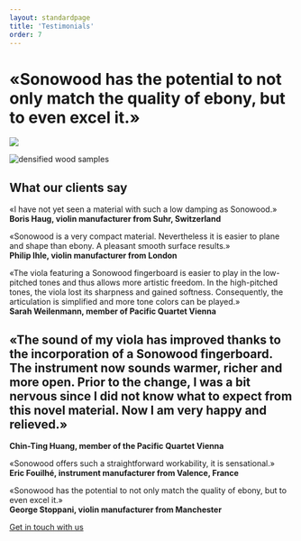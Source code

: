 ```yaml
---
layout: standardpage
title: 'Testimonials'
order: 7
---
```


<div class="full-width-kenburns">
    <div class="wrap-bg-image">
        <h1>«Sonowood has the potential to not only match the quality of ebony, but to even excel it.»</h1>
        <p class="arrow-down"><img src="/swisswoodsolutions/assets/images/arrow-d-white.svg"/></p>
    </div>
    <img srcset="/swisswoodsolutions/assets/images/partners_2x.jpg"
         src="/swisswoodsolutions/assets/images/partners.jpg" alt="densified wood samples">
</div>
<div class="full-width">
    <div class="wrap-grid-wider">
        <h2>What our clients say</h2>
        <p>«I have not yet seen a material with such a low damping as Sonowood.»<br>
        <strong>Boris Haug, violin manufacturer from Suhr, Switzerland</strong>
        </p>
        <p>«Sonowood is a very compact material. Nevertheless it is easier to plane and shape than ebony. A pleasant smooth surface results.»
        <br><strong>Philip Ihle, violin manufacturer from London</strong>
        </p>
        <p>«The viola featuring a Sonowood fingerboard is easier to play in the low-pitched tones and thus allows more artistic freedom. In the high-pitched tones, the viola lost its sharpness and gained softness. Consequently, the articulation is simplified and more tone colors can be played.»<br>
        <strong>Sarah Weilenmann, member of Pacific Quartet Vienna</strong>
        </p>
    </div>
</div>
<div class="full-width-grey">
    <div class="wrap-grid-wider">
        <h2 class="align-center-italic">«The sound of my viola has improved thanks to the incorporation of a Sonowood fingerboard. The instrument now sounds warmer, richer and more open. Prior to the change, I was a bit nervous since I did not know what to expect from this novel material. Now I am very happy and relieved.»</h2>
        <p class="align-center"><strong>Chin-Ting Huang, member of the Pacific Quartet Vienna</strong></p>
    </div>
</div>
<div class="full-width">
    <div class="wrap-grid-wider">
        <p>«Sonowood offers such a straightforward workability, it is sensational.»<br>
        <strong>Eric Fouilhé, instrument manufacturer from Valence, France</strong></p>
        <p>«Sonowood has the potential to not only match the quality of ebony, but to even excel it.»<br>
        <strong>George Stoppani, violin manufacturer from Manchester</strong></p>
        <p class="extra-margin-top"><a class="btn-red" href="/swisswoodsolutions/Contact">Get in touch with us</a></p>
      </div>
  </div>
